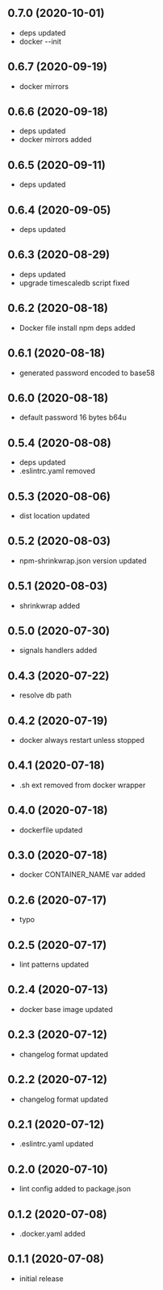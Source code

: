 ## 0.7.0 (2020-10-01)

-   deps updated
-   docker --init

## 0.6.7 (2020-09-19)

-   docker mirrors

## 0.6.6 (2020-09-18)

-   deps updated
-   docker mirrors added

## 0.6.5 (2020-09-11)

-   deps updated

## 0.6.4 (2020-09-05)

-   deps updated

## 0.6.3 (2020-08-29)

-   deps updated
-   upgrade timescaledb script fixed

## 0.6.2 (2020-08-18)

-   Docker file install npm deps added

## 0.6.1 (2020-08-18)

-   generated password encoded to base58

## 0.6.0 (2020-08-18)

-   default password 16 bytes b64u

## 0.5.4 (2020-08-08)

-   deps updated
-   .eslintrc.yaml removed

## 0.5.3 (2020-08-06)

-   dist location updated

## 0.5.2 (2020-08-03)

-   npm-shrinkwrap.json version updated

## 0.5.1 (2020-08-03)

-   shrinkwrap added

## 0.5.0 (2020-07-30)

-   signals handlers added

## 0.4.3 (2020-07-22)

-   resolve db path

## 0.4.2 (2020-07-19)

-   docker always restart unless stopped

## 0.4.1 (2020-07-18)

-   .sh ext removed from docker wrapper

## 0.4.0 (2020-07-18)

-   dockerfile updated

## 0.3.0 (2020-07-18)

-   docker CONTAINER_NAME var added

## 0.2.6 (2020-07-17)

-   typo

## 0.2.5 (2020-07-17)

-   lint patterns updated

## 0.2.4 (2020-07-13)

-   docker base image updated

## 0.2.3 (2020-07-12)

-   changelog format updated

## 0.2.2 (2020-07-12)

-   changelog format updated

## 0.2.1 (2020-07-12)

-   .eslintrc.yaml updated

## 0.2.0 (2020-07-10)

-   lint config added to package.json

## 0.1.2 (2020-07-08)

-   .docker.yaml added

## 0.1.1 (2020-07-08)

-   initial release

